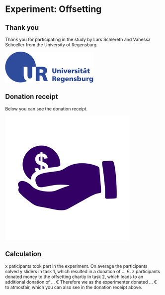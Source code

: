 # Experiment: Offsetting 
## Thank you 

Thank you for participating in the study by Lars Schlereth and Vanessa Schoeller from the University of Regensburg.




![](https://github.com/Vanessa-project/Experiment/blob/gh-pages/logo_regensburg.png)


## Donation receipt

Below you can see the donation receipt.

![](https://github.com/Vanessa-project/Experiment/raw/gh-pages/monetary-donation.jpg)

## Calculation

x paticipants took part in the experiment. 
On average the participants solved y sliders in task 1, which resulted in a donation of ... €. 
z participants donated money to the offsetting chartiy in task 2, which leads to an additional donation of ... €
Therefore we as the experimenter donated ... € to atmosfair, which you can also see in the donation receipt above.


